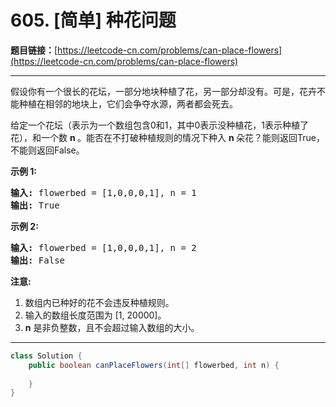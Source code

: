 # 605. [简单] 种花问题

**题目链接：**[https://leetcode-cn.com/problems/can-place-flowers](https://leetcode-cn.com/problems/can-place-flowers)

---

<div class="content__1Y2H">
 <div class="notranslate">
  <p>假设你有一个很长的花坛，一部分地块种植了花，另一部分却没有。可是，花卉不能种植在相邻的地块上，它们会争夺水源，两者都会死去。</p> 
  <p>给定一个花坛（表示为一个数组包含0和1，其中0表示没种植花，1表示种植了花），和一个数&nbsp;<strong>n&nbsp;</strong>。能否在不打破种植规则的情况下种入&nbsp;<strong>n&nbsp;</strong>朵花？能则返回True，不能则返回False。</p> 
  <p><strong>示例 1:</strong></p> 
  <pre class="language-text"><strong>输入:</strong> flowerbed = [1,0,0,0,1], n = 1
<strong>输出:</strong> True
</pre> 
  <p><strong>示例 2:</strong></p> 
  <pre class="language-text"><strong>输入:</strong> flowerbed = [1,0,0,0,1], n = 2
<strong>输出:</strong> False
</pre> 
  <p><strong>注意:</strong></p> 
  <ol> 
   <li>数组内已种好的花不会违反种植规则。</li> 
   <li>输入的数组长度范围为 [1, 20000]。</li> 
   <li><strong>n</strong> 是非负整数，且不会超过输入数组的大小。</li> 
  </ol> 
 </div>
</div>

---

```java
class Solution {
    public boolean canPlaceFlowers(int[] flowerbed, int n) {
        
    }
}
```